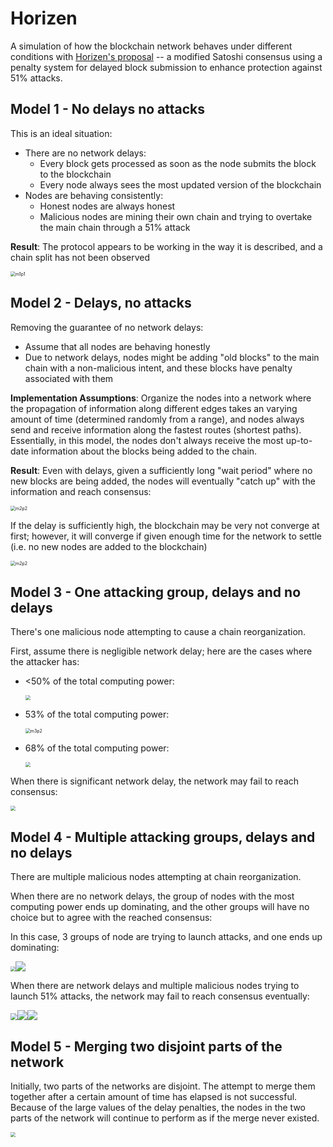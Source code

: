 # Horizen
A simulation of how the blockchain network behaves under different conditions with [Horizen's proposal](https://www.horizen.global/assets/files/A-Penalty-System-for-Delayed-Block-Submission-by-Horizen.pdf) -- a modified Satoshi consensus using a penalty system for delayed block submission to enhance protection against 51% attacks. 



## Model 1 - No delays no attacks

This is an ideal situation:

- There are no network delays:
  - Every block gets processed as soon as the node submits the block to the blockchain
  - Every node always sees the most updated version of the blockchain
- Nodes are behaving consistently:
  - Honest nodes are always honest
  - Malicious nodes are mining their own chain and trying to overtake the main chain through a 51% attack

**Result**: The protocol appears to be working in the way it is described, and a chain split has not been observed

<img src="./res/m1p1.png" alt="m1p1" style="zoom:50%;" />



## Model 2 - Delays, no attacks

Removing the guarantee of no network delays:

- Assume that all nodes are behaving honestly
- Due to network delays, nodes might be adding "old blocks" to the main chain with a non-malicious intent, and these blocks have penalty associated with them

**Implementation Assumptions**: Organize the nodes into a network where the propagation of information along different edges takes an varying amount of time (determined randomly from a range), and nodes always send and receive information along the fastest routes (shortest paths). Essentially, in this model, the nodes don't always receive the most up-to-date information about the blocks being added to the chain.

**Result**: Even with delays, given a sufficiently long "wait period" where no new blocks are being added, the nodes will eventually "catch up" with the information and reach consensus:

<img src="./res/m2p1.png" alt="m2p2" style="zoom:50%;" />

If the delay is sufficiently high, the blockchain may be very not converge at first; however, it will converge if given enough time for the network to settle (i.e. no new nodes are added to the blockchain)

<img src="./res/m2p2.png" alt="m2p2" style="zoom:50%;" />



## Model 3 - One attacking group, delays and no delays

There's one malicious node attempting to cause a chain reorganization. 

First, assume there is negligible network delay; here are the cases where the attacker has:

- <50% of the total computing power:

  <img src="./res/m3p1.png" style="zoom:50%;" />

- 53% of the total computing power:

  <img src="./res/m3p2.png" alt="m3p2" style="zoom:50%;" />

- 68% of the total computing power:

  <img src="./res/m3p3.png" style="zoom:50%;" />

When there is significant network delay, the network may fail to reach consensus:

<img src="./res/m3p4.png" style="zoom:50%;" />



## Model 4 - Multiple attacking groups, delays and no delays

There are multiple malicious nodes attempting at chain reorganization.

When there are no network delays, the group of nodes with the most computing power ends up dominating, and the other groups will have no choice but to agree with the reached consensus:

In this case, 3 groups of node are trying to launch attacks, and one ends up dominating:

<img src="./res/m4p1.png" style="zoom:50%;" />![](./res/m4p2.png)

When there are network delays and multiple malicious nodes trying to launch 51% attacks, the network may fail to reach consensus eventually:

<img src="./res/m4p1.png" style="zoom: 67%;" />![](./res/m4p2.png)![](./res/m5p1.png)



## Model 5 - Merging two disjoint parts of the network

Initially, two parts of the networks are disjoint. The attempt to merge them together after a certain amount of time has elapsed is not successful. Because of the large values of the delay penalties, the nodes in the two parts of the network will continue to perform as if the merge never existed.

<img src="./res/m5p1.png" style="zoom:50%;" />